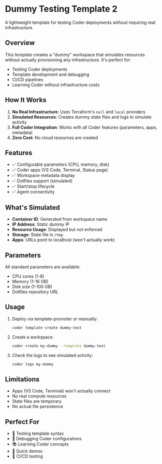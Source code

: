# Dummy Testing Template 2

A lightweight template for testing Coder deployments without requiring real infrastructure.

## Overview

This template creates a "dummy" workspace that simulates resources without actually provisioning any infrastructure. It's perfect for:

- Testing Coder deployments
- Template development and debugging
- CI/CD pipelines
- Learning Coder without infrastructure costs

## How It Works

1. **No Real Infrastructure**: Uses Terraform's `null` and `local` providers
2. **Simulated Resources**: Creates dummy state files and logs to simulate activity
3. **Full Coder Integration**: Works with all Coder features (parameters, apps, metadata)
4. **Zero Cost**: No cloud resources are created

## Features

- ✅ Configurable parameters (CPU, memory, disk)
- ✅ Coder apps (VS Code, Terminal, Status page)
- ✅ Workspace metadata display
- ✅ Dotfiles support (simulated)
- ✅ Start/stop lifecycle
- ✅ Agent connectivity

## What's Simulated

- **Container ID**: Generated from workspace name
- **IP Address**: Static dummy IP
- **Resource Usage**: Displayed but not enforced
- **Storage**: State file in `/tmp`
- **Apps**: URLs point to localhost (won't actually work)

## Parameters

All standard parameters are available:
- CPU cores (1-8)
- Memory (1-16 GB)
- Disk size (1-100 GB)
- Dotfiles repository URL

## Usage

1. Deploy via template-promoter or manually:
   ```bash
   coder template create dummy-test
   ```

2. Create a workspace:
   ```bash
   coder create my-dummy --template dummy-test
   ```

3. Check the logs to see simulated activity:
   ```bash
   coder logs my-dummy
   ```

## Limitations

- Apps (VS Code, Terminal) won't actually connect
- No real compute resources
- State files are temporary
- No actual file persistence

## Perfect For

- 🧪 Testing template syntax
- 🔧 Debugging Coder configurations
- 📚 Learning Coder concepts
- 🚀 Quick demos
- 🔄 CI/CD testing 